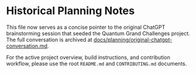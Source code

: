 # Historical Planning Notes

This file now serves as a concise pointer to the original ChatGPT brainstorming session that seeded the Quantum Grand Challenges project. The full conversation is archived at [docs/planning/original-chatgpt-conversation.md](docs/planning/original-chatgpt-conversation.md).

For the active project overview, build instructions, and contribution workflow, please use the root `README.md` and `CONTRIBUTING.md` documents.

